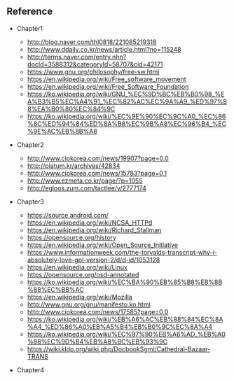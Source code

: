 ## Reference

- Chapter1

	- http://blog.naver.com/thl0818/221085219318
	- http://www.ddaily.co.kr/news/article.html?no=115248
	- http://terms.naver.com/entry.nhn?docId=3588312&categoryId=58707&cid=42171
	- https://www.gnu.org/philosophy/free-sw.html
	- https://en.wikipedia.org/wiki/Free_software_movement
	- https://en.wikipedia.org/wiki/Free_Software_Foundation
	- https://ko.wikipedia.org/wiki/GNU_%EC%9D%BC%EB%B0%98_%EA%B3%B5%EC%A4%91_%EC%82%AC%EC%9A%A9_%ED%97%88%EA%B0%80%EC%84%9C
	- https://ko.wikipedia.org/wiki/%EC%9E%90%EC%9C%A0_%EC%86%8C%ED%94%84%ED%8A%B8%EC%9B%A8%EC%96%B4_%EC%9E%AC%EB%8B%A8

- Chapter2

	- http://www.ciokorea.com/news/19907?page=0,0
	- http://platum.kr/archives/42834
	- http://www.ciokorea.com/news/15783?page=0,1
	- http://www.ezmeta.co.kr/page/?p=1055
	- http://egloos.zum.com/tactlee/v/2777174

- Chapter3

	- https://source.android.com/
	- https://en.wikipedia.org/wiki/NCSA_HTTPd
	- https://en.wikipedia.org/wiki/Richard_Stallman
	- https://opensource.org/history
	- https://en.wikipedia.org/wiki/Open_Source_Initiative
	- https://www.informationweek.com/the-torvalds-transcript-why-i-absolutely-love-gpl-version-2/d/d-id/1053128
	- https://en.wikipedia.org/wiki/Linux
	- https://opensource.org/osd-annotated
	- https://ko.wikipedia.org/wiki/%EC%BA%90%EB%85%B8%EB%8B%88%EC%BB%AC
	- https://en.wikipedia.org/wiki/Mozilla
	- http://www.gnu.org/gnu/manifesto.ko.html
	- http://www.ciokorea.com/news/17585?page=0,0
	- https://ko.wikipedia.org/wiki/%EB%A6%AC%EB%88%84%EC%8A%A4_%ED%86%A0%EB%A5%B4%EB%B0%9C%EC%8A%A4
	- https://ko.wikipedia.org/wiki/%EC%97%90%EB%A6%AD_%EB%A0%88%EC%9D%B4%EB%A8%BC%EB%93%9C
	- https://wiki.kldp.org/wiki.php/DocbookSgml/Cathedral-Bazaar-TRANS

- Chapter4
